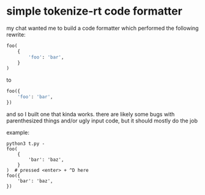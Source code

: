 simple tokenize-rt code formatter
=================================

my chat wanted me to build a code formatter which performed the following
rewrite:

```python
foo(
    {
        'foo': 'bar',
    }
)
```

to

```python
foo({
    'foo': 'bar',
})
```

and so I built one that kinda works.  there are likely some bugs with
parenthesized things and/or ugly input code, but it should mostly do the job

example:

```console
python3 t.py -
foo(
    {
        'bar': 'baz',
    }
)  # pressed <enter> + ^D here
foo({
    'bar': 'baz',
})
```

